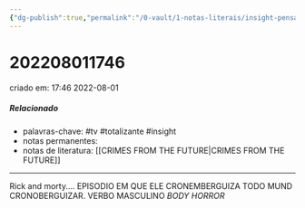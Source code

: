 ```yaml
---
{"dg-publish":true,"permalink":"/0-vault/1-notas-literais/insight-pensamento-e-meditacao/202208011746/","tags":["tv","totalizante","insight"],"dgHomeLink":true,"dgShowLocalGraph":true,"dgShowFileTree":true,"dgEnableSearch":true,"noteIcon":""}
---
```


# 202208011746
criado em: 17:46 2022-08-01

##### Relacionado
- palavras-chave: #tv #totalizante #insight 
- notas permanentes: 
- notas de literatura: [[CRIMES FROM THE FUTURE\|CRIMES FROM THE FUTURE]]

---
Rick and morty.... EPISODIO EM QUE ELE CRONEMBERGUIZA TODO MUND
CRONOBERGUIZAR. VERBO MASCULINO
*BODY HORROR*




